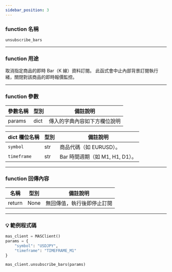 ```yaml
---
sidebar_position: 3
---
```

### function 名稱

`unsubscribe_bars`

---

### function 用途

取消指定商品的即時 Bar（K 線）資料訂閱。
此函式會中止內部背景訂閱執行緒，關閉對該商品的即時報價監控。  

---

### function 參數

| 參數名稱 | 型別 | 備註說明 |
|----------|------|----------|
| params   | dict | 傳入的字典內容如下方欄位說明 |

| dict 欄位名稱 | 型別 | 備註說明 |
|---------------|------|----------|
| `symbol `     | str  | 商品代碼（如 EURUSD）。 |
| `timeframe`   | str  | Bar 時間週期（如 M1, H1, D1）。 |

---

### function 回傳內容

| 名稱   | 型別 | 備註說明                             |
|--------|------|--------------------------------------|
| return | None | 無回傳值，執行後即停止訂閱 |

---

### 💡 範例程式碼

```python
mas_client = MASClient()
params = {
    "symbol": "USDJPY",
    "timeframe": "TIMEFRAME_M1"
}

mas_client.unsubscribe_bars(params)